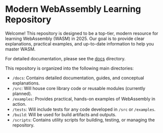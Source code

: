 # Modern WebAssembly Learning Repository

Welcome! This repository is designed to be a top-tier, modern resource for learning WebAssembly (WASM) in 2025. Our goal is to provide clear explanations, practical examples, and up-to-date information to help you master WASM.

For detailed documentation, please see the [docs](./docs) directory.

This repository is organized into the following main directories:
*   `/docs`: Contains detailed documentation, guides, and conceptual explanations.
*   `/src`: Will house core library code or reusable modules (currently planned).
*   `/examples`: Provides practical, hands-on examples of WebAssembly in action.
*   `/tests`: Will include tests for any code developed in `/src` or `/examples`.
*   `/build`: Will be used for build artifacts and outputs.
*   `/scripts`: Contains utility scripts for building, testing, or managing the repository.
